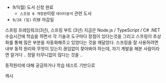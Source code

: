 - 9/1(월) 도서 신청 완료
	- `스프링 6 개정판`이랑 `데이터분석` 관련 도서
- `9/28 (일)` 리뷰 마감일

스프링 프레임워크(3년), 스프링 부트 (3년) 
지금은 Node.js / TypeScript / C# .NET 
수습시간에 학습을 하면서 각 기술과 도구마다 장점이 있다는것을 
그리고 스프링이 추상화를 통해 많은 부분을 자동화해주고 있었다는 것을 깨달았다.
스프링을 잘 사용하려면 내부 동작 원리와 무엇이 있는지 끊임없이 찾아봐야 하는데, 자기 계발을 해본 사람이라면 알거다 .. 정말 터무니없이 많다는 것을 ..  

동작원리에 대해 궁금하거나 학습 테스트 기반으로 

캐시 


